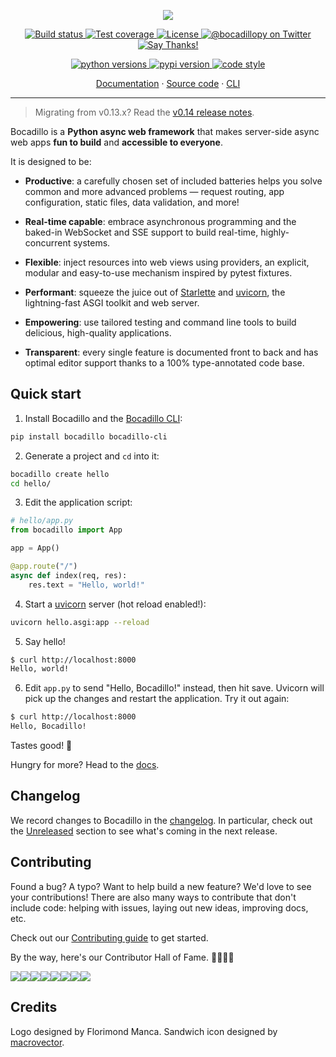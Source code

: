 <p align="center">
    <img src="https://github.com/bocadilloproject/bocadillo/blob/master/.github/banner.png?raw=true">
</p>

<p align="center">
    <a href="https://travis-ci.org/bocadilloproject/bocadillo">
        <img src="https://img.shields.io/travis/bocadilloproject/bocadillo.svg" alt="Build status"/>
    </a>
    <a href="https://codecov.io/gh/bocadilloproject/bocadillo">
        <img src="https://codecov.io/gh/bocadilloproject/bocadillo/branch/master/graph/badge.svg" alt="Test coverage"/>
    </a>
    <a href="https://pypi.org/project/bocadillo">
        <img src="https://img.shields.io/pypi/l/bocadillo.svg" alt="License"/>
    </a>
    <a href="https://twitter.com/bocadillopy">
        <img src="https://img.shields.io/twitter/follow/bocadillopy.svg?label=%40bocadillopy&style=social" alt="@bocadillopy on Twitter">
    </a>
    <a href="https://saythanks.io/to/florimondmanca">
        <img src="https://img.shields.io/badge/Say_Thanks-!-1EAEDB.svg" alt="Say Thanks!">
    </a>
</p>

<p align="center">
    <a href="https://www.python.org">
        <img src="https://img.shields.io/pypi/pyversions/bocadillo.svg?logo=python&logoColor=fed749&colorB=3770a0&label=" alt="python versions">
    </a>
    <a href="https://pypi.org/project/bocadillo">
        <img src="https://img.shields.io/pypi/v/bocadillo.svg" alt="pypi version">
    </a>
    <a href="https://github.com/ambv/black">
        <img src="https://img.shields.io/badge/code_style-black-000000.svg" alt="code style">
    </a>
</p>

<p align="center">
    <a href="https://bocadilloproject.github.io">Documentation</a> &middot;
    <a href="https://github.com/bocadilloproject/bocadillo">Source code</a> &middot;
    <a href="https://github.com/bocadilloproject/bocadillo-cli">CLI</a>
</p>

---

> Migrating from v0.13.x? Read the [v0.14 release notes](https://bocadilloproject.github.io/news/release-0.14.html).

Bocadillo is a **Python async web framework** that makes server-side async web apps **fun to build** and **accessible to everyone**.

It is designed to be:

- **Productive**: a carefully chosen set of included batteries helps you solve common and more advanced problems — request routing, app configuration, static files, data validation, and more!

- **Real-time capable**: embrace asynchronous programming and the baked-in WebSocket and SSE support to build real-time, highly-concurrent systems.

- **Flexible**: inject resources into web views using providers, an explicit, modular and easy-to-use mechanism inspired by pytest fixtures.

- **Performant**: squeeze the juice out of [Starlette] and [uvicorn], the lightning-fast ASGI toolkit and web server.

- **Empowering**: use tailored testing and command line tools to build delicious, high-quality applications.

- **Transparent**: every single feature is documented front to back and has optimal editor support thanks to a 100% type-annotated code base.

[starlette]: https://www.starlette.io
[uvicorn]: https://www.uvicorn.org

## Quick start

1. Install Bocadillo and the [Bocadillo CLI]:

```bash
pip install bocadillo bocadillo-cli
```

[bocadillo cli]: https://github.com/bocadilloproject/bocadillo-cli

2. Generate a project and `cd` into it:

```bash
bocadillo create hello
cd hello/
```

3. Edit the application script:

```python
# hello/app.py
from bocadillo import App

app = App()

@app.route("/")
async def index(req, res):
    res.text = "Hello, world!"
```

4. Start a [uvicorn] server (hot reload enabled!):

```bash
uvicorn hello.asgi:app --reload
```

5. Say hello!

```bash
$ curl http://localhost:8000
Hello, world!
```

6. Edit `app.py` to send "Hello, Bocadillo!" instead, then hit save. Uvicorn will pick up the changes and restart the application. Try it out again:

```bash
$ curl http://localhost:8000
Hello, Bocadillo!
```

Tastes good! 🥪

Hungry for more? Head to the [docs](https://bocadilloproject.github.io).

## Changelog

We record changes to Bocadillo in the [changelog](https://github.com/bocadilloproject/bocadillo/blob/master/CHANGELOG.md). In particular, check out the [Unreleased](https://github.com/bocadilloproject/bocadillo/blob/master/CHANGELOG.md#unreleased) section to see what's coming in the next release.

## Contributing

Found a bug? A typo? Want to help build a new feature? We'd love to see your contributions! There are also many ways to contribute that don't include code: helping with issues, laying out new ideas, improving docs, etc.

Check out our [Contributing guide](https://github.com/bocadilloproject/bocadillo/blob/master/CONTRIBUTING.md) to get started.

By the way, here's our Contributor Hall of Fame. 👨‍💻👩‍💻

[![](https://sourcerer.io/fame/florimondmanca/bocadilloproject/bocadillo/images/0)](https://sourcerer.io/fame/florimondmanca/bocadilloproject/bocadillo/links/0)[![](https://sourcerer.io/fame/florimondmanca/bocadilloproject/bocadillo/images/1)](https://sourcerer.io/fame/florimondmanca/bocadilloproject/bocadillo/links/1)[![](https://sourcerer.io/fame/florimondmanca/bocadilloproject/bocadillo/images/2)](https://sourcerer.io/fame/florimondmanca/bocadilloproject/bocadillo/links/2)[![](https://sourcerer.io/fame/florimondmanca/bocadilloproject/bocadillo/images/3)](https://sourcerer.io/fame/florimondmanca/bocadilloproject/bocadillo/links/3)[![](https://sourcerer.io/fame/florimondmanca/bocadilloproject/bocadillo/images/4)](https://sourcerer.io/fame/florimondmanca/bocadilloproject/bocadillo/links/4)[![](https://sourcerer.io/fame/florimondmanca/bocadilloproject/bocadillo/images/5)](https://sourcerer.io/fame/florimondmanca/bocadilloproject/bocadillo/links/5)[![](https://sourcerer.io/fame/florimondmanca/bocadilloproject/bocadillo/images/6)](https://sourcerer.io/fame/florimondmanca/bocadilloproject/bocadillo/links/6)[![](https://sourcerer.io/fame/florimondmanca/bocadilloproject/bocadillo/images/7)](https://sourcerer.io/fame/florimondmanca/bocadilloproject/bocadillo/links/7)

## Credits

Logo designed by Florimond Manca. Sandwich icon designed by [macrovector](http://macrovector.com).
